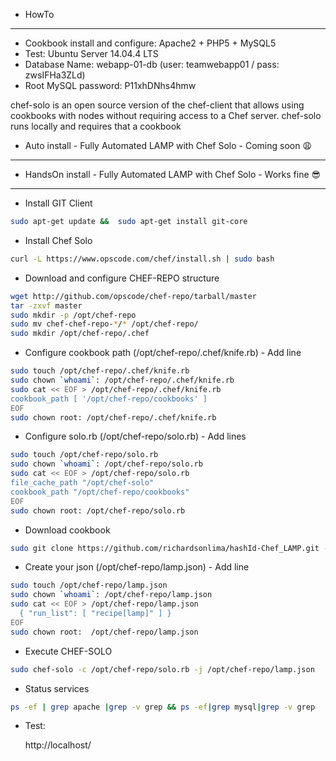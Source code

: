 * HowTo
------------
* Cookbook install and configure: Apache2 + PHP5 + MySQL5
* Test: Ubuntu Server 14.04.4 LTS
* Database Name: webapp-01-db (user: teamwebapp01 / pass: zwsIFHa3ZLd)
* Root MySQL password: P11xhDNhs4hmw

chef-solo is an open source version of the chef-client that allows using cookbooks with nodes
without requiring access to a Chef server.
chef-solo runs locally and requires that a cookbook

- Auto install - Fully Automated LAMP with Chef Solo - Coming soon :weary:
------------


- HandsOn install - Fully Automated LAMP with Chef Solo - Works fine :sunglasses:
------------

* Install GIT Client
``` bash
sudo apt-get update &&  sudo apt-get install git-core
```

* Install Chef Solo
``` bash
curl -L https://www.opscode.com/chef/install.sh | sudo bash
```

* Download and configure CHEF-REPO structure
``` bash
wget http://github.com/opscode/chef-repo/tarball/master
tar -zxvf master
sudo mkdir -p /opt/chef-repo
sudo mv chef-chef-repo-*/* /opt/chef-repo/
sudo mkdir /opt/chef-repo/.chef
```

* Configure cookbook path (/opt/chef-repo/.chef/knife.rb) - Add line
``` bash
sudo touch /opt/chef-repo/.chef/knife.rb
sudo chown `whoami`: /opt/chef-repo/.chef/knife.rb
sudo cat << EOF > /opt/chef-repo/.chef/knife.rb
cookbook_path [ '/opt/chef-repo/cookbooks' ]
EOF
sudo chown root: /opt/chef-repo/.chef/knife.rb
```

* Configure solo.rb (/opt/chef-repo/solo.rb) - Add lines
``` bash
sudo touch /opt/chef-repo/solo.rb
sudo chown `whoami`: /opt/chef-repo/solo.rb
sudo cat << EOF > /opt/chef-repo/solo.rb
file_cache_path "/opt/chef-solo"
cookbook_path "/opt/chef-repo/cookbooks"
EOF
sudo chown root: /opt/chef-repo/solo.rb
```

* Download cookbook
``` bash
sudo git clone https://github.com/richardsonlima/hashId-Chef_LAMP.git -l /opt/chef-repo/cookbooks/lamp
```

* Create your json (/opt/chef-repo/lamp.json) - Add line
``` bash
sudo touch /opt/chef-repo/lamp.json
sudo chown `whoami`: /opt/chef-repo/lamp.json
sudo cat << EOF > /opt/chef-repo/lamp.json
  { "run_list": [ "recipe[lamp]" ] }
EOF
sudo chown root:  /opt/chef-repo/lamp.json
```

* Execute CHEF-SOLO
``` bash
sudo chef-solo -c /opt/chef-repo/solo.rb -j /opt/chef-repo/lamp.json
```

* Status services
``` bash
ps -ef | grep apache |grep -v grep && ps -ef|grep mysql|grep -v grep
```   

* Test:

  http://localhost/
